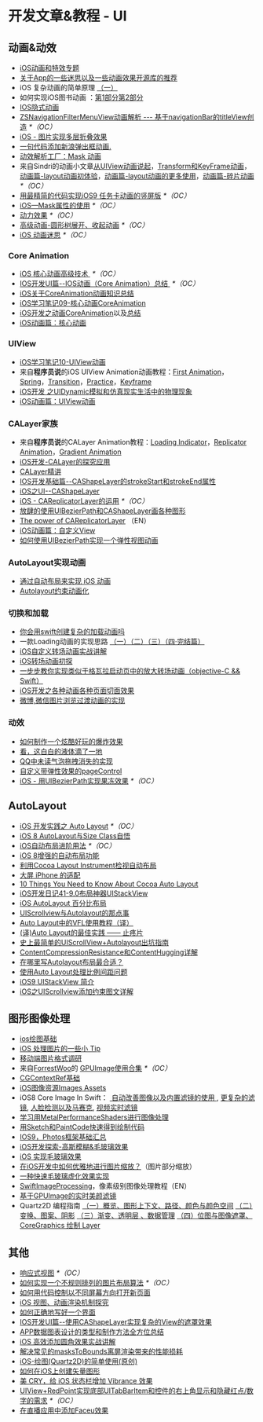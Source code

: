# 开发文章&教程 - UI
## 动画&动效
- [iOS动画和特效专题][1]
- [关于App的一些迷思以及一些动画效果开源库的推荐][2]
- iOS 复杂动画的简单原理 [（一）][3]
- 如何实现iOS图书动画 ：[第1部分][4][第2部分][5]
- [IOS隐式动画][6]
- [ZSNavigationFilterMenuView动画解析 --- 基于navigationBar的titleView创造][7] _\*（OC）_
- [iOS - 图片实现多层折叠效果][8]
- [一句代码添加新浪弹出框动画.][9]
- [动效解析工厂：Mask 动画][10]
- 来自Sindri的动画小文章[从UIView动画说起][11]，[Transform和KeyFrame动画][12]，[动画篇-layout动画初体验][13]，[动画篇-layout动画的更多使用][14]，[动画篇-碎片动画][15] _\*（OC）_
- [用最精简的代码实现iOS9 任务卡动画的竖屏版][16] _\*（OC）_
- [iOS—Mask属性的使用][17] _\*（OC）_
- [动力效果][18] _\*（OC）_
- [高级动画-圆形树展开、收起动画][19] _\*（OC）_
- [iOS 动画迷思][20] _\*（OC）_

### Core Animation
- [iOS 核心动画高级技术 ][21] _\*（OC）_
- [IOS开发UI篇--IOS动画（Core Animation）总结 ][22] _\*（OC）_
- [iOS关于CoreAnimation动画知识总结][23]
- [iOS学习笔记09-核心动画CoreAnimation][24]
- [iOS开发之动画CoreAnimation][25]以及[总结][26]
- [iOS动画篇：核心动画][27]

### UIView
- [iOS学习笔记10-UIView动画][28]
- 来自**程序员说**的iOS UIView Animation动画教程：[First Animation][29]，[Spring][30]，[Transition][31]，[Practice][32]，[Keyframe][33]
- [iOS开发 之UIDynamic模拟和仿真现实生活中的物理现象][34]
- [iOS动画篇：UIView动画][35]

### CALayer家族
- 来自**程序员说**的CALayer Animation教程：[Loading Indicator][36]，[Replicator Animation][37]，[Gradient Animation][38]
- [iOS开发-CALayer的探究应用][39]
- [CALayer精讲][40]
- [IOS开发基础篇--CAShapeLayer的strokeStart和strokeEnd属性][41]
- [iOS之UI--CAShapeLayer][42]
- [iOS - CAReplicatorLayer的运用][43] _\*（OC）_
 - [放肆的使用UIBezierPath和CAShapeLayer画各种图形][44]
- [The power of CAReplicatorLayer][45] （EN）
- [iOS动画篇：自定义View][46]
- [如何使用UIBezierPath实现一个弹性视图动画][47]

### AutoLayout实现动画
- [通过自动布局来实现 iOS 动画][48]
- [Autolayout约束动画化][49]

### 切换和加载
- [你会用swift创建复杂的加载动画吗][50]
- 一款Loading动画的实现思路 [（一）][51][（二）][52][（三）][53][（四·完结篇）][54]
- [iOS自定义转场动画实战讲解][55]
- [iOS转场动画初探][56]
- [一步步教你实现类似于格瓦拉启动页中的放大转场动画（objective-C && Swift）][57]
- [iOS开发之各种动画各种页面切面效果][58]
- [微博,微信图片浏览过渡动画的实现][59]

### 动效
- [如何制作一个炫酷好玩的爆炸效果][60]
- [看，这白白的液体滴了一地][61]
- [QQ中未读气泡拖拽消失的实现][62]
- [自定义带弹性效果的pageControl][63]
- [iOS - 用UIBezierPath实现果冻效果][64] _\*（OC）_

## AutoLayout
- [iOS 开发实践之 Auto Layout][65] _\*（OC）_
- [iOS 8 AutoLayout与Size Class自悟][66]
- [iOS自动布局进阶用法][67] _\*（OC）_
- [iOS 8增强的自动布局功能][68]
- [利用Cocoa Layout Instrument检视自动布局][69]
- [大屏 iPhone 的适配][70]
- [10 Things You Need to Know About Cocoa Auto Layout][71]
- [iOS开发日记41-9.0布局神器UIStackView][72]
- [iOS AutoLayout 百分比布局][73]
- [UIScrollview与Autolayout的那点事][74]
- [Auto Layout中的VFL使用教程（译）][75]
- [(译)Auto Layout的最佳实践 —— 止疼片][76]
- [史上最简单的UIScrollView+Autolayout出坑指南][77]
- [ContentCompressionResistance和ContentHugging详解][78]
- [在哪里写Autolayout布局最合适？][79]
- [使用Auto Layout处理比例间距问题][80]
- [iOS9 UIStackView 简介][81]
- [iOS之UIScrollview添加约束图文详解][82]

## 图形图像处理
- [ios绘图基础][83]
- [iOS 处理图片的一些小 Tip][84]
- [移动端图片格式调研][85]
- 来自[ForrestWoo][86]的 [GPUImage使用合集][87] _\*（OC）_ 
- [CGContextRef基础][88]
- [iOS图像资源Images Assets][89]
- iOS8 Core Image In Swift： [ 自动改善图像以及内置滤镜的使用 ][90], [更复杂的滤镜][91], [人脸检测以及马赛克][92], [视频实时滤镜][93]
- [学习用MetalPerformanceShaders进行图像处理][94]
- [用Sketch和PaintCode快速得到绘制代码][95]
- [IOS9，Photos框架基础汇总][96]
- [iOS开发探索-高斯模糊&毛玻璃效果][97]
- [iOS 实现毛玻璃效果][98]
- [在iOS开发中如何优雅地进行图片缩放？][99]（图片部分缩放）
- [一种快速毛玻璃虚化效果实现][100]
- [SwiftImageProcessing][101]，像素级别图像处理教程（EN）
- [基于GPUImage的实时美颜滤镜][102]
- Quartz2D 编程指南 [（一）概览、图形上下文、路径、颜色与颜色空间][103] [（二）变换、图案、阴影][104] [（三）渐变、透明层 、数据管理][105] [（四）位图与图像遮罩、CoreGraphics 绘制 Layer][106]

## 其他
- [响应式视图][107] _\*（OC）_
- [如何实现一个不规则排列的图片布局算法][108] _\*（OC）_
- [如何用代码控制以不同屏幕方向打开新页面][109]
- [iOS 视图、动画渲染机制探究][110]
- [如何正确地写好一个界面][111]
- [IOS开发UI篇--使用CAShapeLayer实现复杂的View的遮罩效果][112]
- [APP数据图表设计的类型和制作方法全方位总结][113]
- [iOS 高效添加圆角效果实战讲解][114]
- [解决常见的masksToBounds离屏渲染带来的性能损耗][115]
- [iOS-绘图(Quartz2D)的简单使用(原创)][116]
- [如何在iOS上创建矢量图形][117]
- [美 CRY，给 iOS 状态栏增加 Vibrance 效果][118]
- [UIView+RedPoint实现底部UITabBarItem和控件的右上角显示和隐藏红点/数字的需求][119] _\*（OC）_
- [在直播应用中添加Faceu效果][120]


[1]:	http://liuyanwei.jumppo.com/2015/10/29/iOS-animation-0.html
[2]:	http://www.jianshu.com/p/69449e6bdc14 "关于App的一些迷思以及一些动画效果开源库的推荐"
[3]:	http://www.jianshu.com/p/909ffa37dffa "iOS 复杂动画的简单原理（一）"
[4]:	http://www.devtf.cn/?p=1127 "如何实现iOS图书动画:第1部分"
[5]:	http://www.devtf.cn/?p=1129 "如何实现iOS图书动画-第2部分"
[6]:	http://www.goofyy.com/blog/ios%E9%9A%90%E5%BC%8F%E5%8A%A8%E7%94%BB/ "IOS隐式动画"
[7]:	http://www.jianshu.com/p/50f66a1136de "ZSNavigationFilterMenuView动画解析 --- 基于navigationBar的titleView创造"
[8]:	http://www.jianshu.com/p/4b26a1f641a3 "iOS - 图片实现多层折叠效果"
[9]:	http://bihongbo.com/2015/08/19/sinaAnimation/ "一句代码添加新浪弹出框动画."
[10]:	http://www.jianshu.com/p/3c925a1609f8 "动效解析工厂：Mask 动画"
[11]:	http://www.jianshu.com/p/6e326068edeb "动画篇-从UIView动画说起"
[12]:	http://www.jianshu.com/p/a071bba99a1b "动画篇-Transform和KeyFrame动画"
[13]:	http://www.jianshu.com/p/71603eece322 "动画篇-layout动画初体验"
[14]:	http://www.jianshu.com/p/2a8787919794 "动画篇-layout动画的更多使用"
[15]:	http://www.jianshu.com/p/e189696dd535 "动画篇-碎片动画"
[16]:	http://iosxxx.com/blog/2016-02-25-%E7%94%A8%E6%9C%80%E7%B2%BE%E7%AE%80%E7%9A%84%E5%AE%9E%E7%8E%B0iOS9-%E4%BB%BB%E5%8A%A1%E5%8D%A1%E5%8A%A8%E7%94%BB%E7%9A%84%E7%AB%96%E5%B1%8F%E7%89%88.html "用最精简的代码实现iOS9 任务卡动画的竖屏版"
[17]:	http://www.cnblogs.com/gardenLee/p/5371377.html "iOS—Mask属性的使用"
[18]:	http://www.cnblogs.com/chengy134/p/5391214.html "动力效果"
[19]:	http://www.henishuo.com/coreanimation-tree-circle-expend/ "高级动画-圆形树展开、收起动画"
[20]:	http://www.jianshu.com/p/94f90cc74817 "iOS 动画迷思"
[21]:	http://wiki.jikexueyuan.com/project/ios-core-animation/
[22]:	http://blog.csdn.net/yixiangboy/article/details/47016829 "IOS开发UI篇--IOS动画（Core Animation）总结"
[23]:	http://www.cnblogs.com/wujy/p/5203995.html "iOS关于CoreAnimation动画知识总结"
[24]:	http://www.cnblogs.com/liutingIOS/p/5368536.html "iOS学习笔记09-核心动画CoreAnimation"
[25]:	http://blog.treney.com/index.php/archives/CoreAnimation2.html "iOS开发之动画CoreAnimation 总结"
[26]:	http://blog.treney.com/index.php/archives/CoreAnimation2.html "iOS开发之动画CoreAnimation 总结"
[27]:	http://www.jianshu.com/p/d05d19f70bac "iOS动画篇：核心动画"
[28]:	http://www.cnblogs.com/liutingIOS/p/5368799.html "iOS学习笔记10-UIView动画"
[29]:	http://www.devtalking.com/articles/uiview-first-animation/ "iOS UIView Animation - First Animation"
[30]:	http://www.devtalking.com/articles/uiview-spring-animation/ "iOS UIView Animation - Spring"
[31]:	http://www.devtalking.com/articles/uiview-transition-animation/ "iOS UIView Animation - Transition"
[32]:	http://www.devtalking.com/articles/uiview-animation-practice/ "iOS UIView Animation - Practice"
[33]:	http://www.devtalking.com/articles/uiview-keyframe-animation/ "iOS UIView Animation - Keyframe"
[34]:	http://blog.treney.com/index.php/archives/UIDynamic.html "iOS开发 之UIDynamic模拟和仿真现实生活中的物理现象"
[35]:	http://www.jianshu.com/p/5abc038e4d94 "iOS动画篇：UIView动画"
[36]:	http://www.devtalking.com/articles/calayer-animation-loading-lndicator/ "CALayer Animation - Loading Indicator"
[37]:	http://www.devtalking.com/articles/calayer-animation-replicator-animation/ "CALayer Animation - Replicator Animation"
[38]:	http://www.devtalking.com/articles/calayer-animation-gradient-animation/ "CALayer Animation - Gradient Animation"
[39]:	http://www.jianshu.com/p/76a23aca1c5b "iOS开发-CALayer的探究应用"
[40]:	http://www.henishuo.com/calayer-learning/
[41]:	http://blog.csdn.net/yixiangboy/article/details/50662704 "IOS开发基础篇--CAShapeLayer的strokeStart和strokeEnd属性"
[42]:	http://www.cnblogs.com/goodboy-heyang/p/5185575.html "iOS之UI--CAShapeLayer"
[43]:	http://www.jianshu.com/p/a927157ac62a "iOS - CAReplicatorLayer的运用"
[44]:	http://www.jianshu.com/p/c5cbb5e05075 "放肆的使用UIBezierPath和CAShapeLayer画各种图形"
[45]:	http://iostuts.io/2015/10/04/the-power-of-careplicatorlayer/
[46]:	http://www.jianshu.com/p/9ac974756f77 "iOS动画篇：自定义View"
[47]:	http://hechen.info/2015/12/02/Elastic-view-animation-using-UIBezierPath/ "如何使用UIBezierPath实现一个弹性视图动画"
[48]:	https://realm.io/cn/news/gotocph-marin-todorov-auto-layout-animations-ios/ "通过自动布局来实现 iOS 动画"
[49]:	http://www.cocoachina.com/ios/20160331/15841.html
[50]:	http://www.cocoachina.com/swift/20150906/13327.html
[51]:	http://www.jianshu.com/p/1c6a2de68753 "一款Loading动画的实现思路（一）"
[52]:	http://www.jianshu.com/p/0dac1208a7ad "一款Loading动画的实现思路（二）"
[53]:	http://www.jianshu.com/p/56448d3d3596 "一款Loading动画的实现思路（三）"
[54]:	http://www.jianshu.com/p/41f277682c91 "一款Loading动画的实现思路（四·完结篇）"
[55]:	http://www.jianshu.com/p/ea0132738057 "iOS自定义转场动画实战讲解"
[56]:	http://www.cnblogs.com/hxwj/p/5069806.html "iOS转场动画初探"
[57]:	http://www.jianshu.com/p/8c29fce5a994 "一步步教你实现类似于格瓦拉启动页中的放大转场动画（objective-C && Swift）"
[58]:	http://www.cnblogs.com/shouce/p/5376975.html "iOS开发之各种动画各种页面切面效果"
[59]:	http://lemtter.com/2016/02/02/%E5%BE%AE%E5%8D%9A-%E5%BE%AE%E4%BF%A1%E5%9B%BE%E7%89%87%E6%B5%8F%E8%A7%88%E8%BF%87%E6%B8%A1%E5%8A%A8%E7%94%BB%E7%9A%84%E5%AE%9E%E7%8E%B0/
[60]:	http://xxycode.com/ru-he-zhi-zuo-ge-xuan-ku-hao-wan-de-bao-zha-xiao-guo-2/
[61]:	http://pandara.xyz/2015/11/24/ios_water_drop/ "看，这白白的液体滴了一地"
[62]:	http://www.cnblogs.com/CyanStone/p/5111178.html "QQ中未读气泡拖拽消失的实现（参照一位年轻牛B的博主的思路自己实现了一下）"
[63]:	http://www.cnblogs.com/CyanStone/p/5123759.html "自定义带弹性效果的pageControl"
[64]:	http://www.jianshu.com/p/21db20189c40 "iOS - 用UIBezierPath实现果冻效果"
[65]:	http://xuexuefeng.com/autolayout/
[66]:	http://www.hmttommy.com/2014/12/05/AutoLayout/
[67]:	http://www.cnblogs.com/dsxniubility/p/4266581.html
[68]:	http://mp.weixin.qq.com/s?__biz=MjM5OTM0MzIwMQ==&mid=206448996&idx=3&sn=895663ec96a8469820b54b6536975340#rd
[69]:	http://www.cocoachina.com/ios/20151105/13927.html
[70]:	http://blog.ibireme.com/2014/09/16/adapted_to_iphone6/ "大屏 iPhone 的适配"
[71]:	http://southpeak.github.io/blog/2015/08/31/translate-10-things-you-need-to-know-about-cocoa-auto-layout/
[72]:	http://www.cnblogs.com/Twisted-Fate/p/4923326.html "iOS开发日记41-9.0布局神器UIStackView"
[73]:	http://liumh.com/2015/09/27/ios-autolayout-multiplier/ "iOS AutoLayout 百分比布局"
[74]:	http://adad184.com/2015/12/01/scrollview-under-autolayout/ "UIScrollview与Autolayout的那点事"
[75]:	http://mmmmmax.wang/2015/12/11/Auto-Layout-Visual-Format-Language-Tutorial/ "Auto Layout中的VFL使用教程（译）"
[76]:	http://www.calios.gq/2015/12/14/%EF%BC%BB%E8%AF%91%EF%BC%BDAuto-Layout%E7%9A%84%E6%9C%80%E4%BD%B3%E5%AE%9E%E8%B7%B5-%E2%80%94%E2%80%94-%E6%AD%A2%E7%96%BC%E7%89%87/ "［译］Auto Layout的最佳实践 —— 止疼片"
[77]:	http://bestswifter.com/blog/2015/12/21/shi-shang-zui-jian-dan-de-uiscrollview-plus-autolayoutchu-keng-zhi-nan/ "史上最简单的UIScrollView+Autolayout出坑指南"
[78]:	http://summertreee.github.io/blog/2015/12/13/contentcompressionresistancehe-contenthuggingxiang-jie/ "ContentCompressionResistance和ContentHugging详解"
[79]:	http://reviewcode.cn/article.html?reviewId=14
[80]:	http://www.cocoachina.com/ios/20160322/15725.html
[81]:	http://swift.gg/2016/03/31/ios9-uistackview-guide-swift/ "iOS9 UIStackView 简介"
[82]:	http://www.jianshu.com/p/e4a12061776d "iOS之UIScrollview添加约束图文详解"
[83]:	http://liuyanwei.jumppo.com/2015/07/25/ios-draw-base.html
[84]:	http://blog.ibireme.com/2015/11/02/ios_image_tips/ "iOS 处理图片的一些小 Tip"
[85]:	http://blog.ibireme.com/2015/11/02/mobile_image_benchmark/
[86]:	http://www.cnblogs.com/salam/ "ForrestWoo"
[87]:	http://www.cnblogs.com/salam/tag/GPUImage/
[88]:	https://mp.weixin.qq.com/s?__biz=MzAwMjYwMTAwNw==&mid=402342027&idx=1&sn=ba413699626cf1880e33f10a183a343c&scene=1&srcid=1130XiEHdiK5oNxdxzzL7CD7&key=ff7411024a07f3eb866bf44c61ee35e19fa0fb581392747ff93ab9adcc0007fb6f5d843d1fe8cf93ac2be933ed3575de&ascene=0&uin=MjY5MzMxNTMwMQ==
[89]:	http://www.cnblogs.com/jgCho/p/5089009.html "iOS图像资源Images Assets"
[90]:	http://blog.csdn.net/zhangao0086/article/details/39012231 "自动改善图像以及内置滤镜的使用"
[91]:	http://blog.csdn.net/zhangao0086/article/details/39120331 "iOS8 Core Image In Swift：更复杂的滤镜"
[92]:	http://blog.csdn.net/zhangao0086/article/details/39253707 "iOS8 Core Image In Swift：人脸检测以及马赛克"
[93]:	http://blog.csdn.net/zhangao0086/article/details/39433519 "iOS8 Core Image In Swift：视频实时滤镜"
[94]:	http://www.jianshu.com/p/b1f242cfe9ee "学习用MetalPerformanceShaders进行图像处理"
[95]:	http://www.jianshu.com/p/d01110c80495 "用Sketch和PaintCode快速得到绘制代码"
[96]:	http://ms.csdn.net/geek/56031
[97]:	http://www.jianshu.com/p/6dd0eab888a6 "iOS开发探索-高斯模糊&毛玻璃效果"
[98]:	http://www.cnblogs.com/arvin-sir/p/5131358.html "iOS 实现毛玻璃效果"
[99]:	http://www.jianshu.com/p/af2d471f7b9c "在iOS开发中如何优雅地进行图片缩放？"
[100]:	http://wingjay.com/2016/03/12/%E4%B8%80%E7%A7%8D%E5%BF%AB%E9%80%9F%E6%AF%9B%E7%8E%BB%E7%92%83%E8%99%9A%E5%8C%96%E6%95%88%E6%9E%9C%E5%AE%9E%E7%8E%B0/
[101]:	https://github.com/skyfe79/SwiftImageProcessing "SwiftImageProcessing"
[102]:	http://www.jianshu.com/p/945fc806a9b4 "基于GPUImage的实时美颜滤镜"
[103]:	http://xuyafei.cn/post/cocoatouch/quartz2d-bian-cheng-zhi-nan-gai-lan-tu-xing-shang-xia-wen-lu-jing-yan-se-yu-yan-se-kong-jian "Quartz2D 编程指南（一）概览、图形上下文、路径、颜色与颜色空间"
[104]:	http://xuyafei.cn/post/cocoatouch/quartz2d-bian-cheng-zhi-nan-er-bian-huan-tu-an-yin-ying "Quartz2D 编程指南（二）变换、图案、阴影"
[105]:	http://xuyafei.cn/post/cocoatouch/quartz2d-bian-cheng-zhi-nan-san-jian-bian-tou-ming-ceng-shu-ju-guan-li "Quartz2D 编程指南（三）渐变、透明层 、数据管理"
[106]:	http://xuyafei.cn/post/cocoatouch/quartz2d-bian-cheng-zhi-nan-si-wei-tu-yu-tu-xiang-zhe-zhao-coregraphics-hui-zhi-layer "Quartz2D 编程指南（四）位图与图像遮罩、CoreGraphics 绘制 Layer"
[107]:	http://objccn.io/issue-22-5/
[108]:	http://kittenyang.com/layout-algorithm
[109]:	https://lvwenhan.com/ios/458.html
[110]:	http://segmentfault.com/a/1190000004164291 "iOS 视图、动画渲染机制探究"
[111]:	http://oncenote.com/2015/12/08/How-to-build-UI/ "如何正确地写好一个界面"
[112]:	http://blog.csdn.net/yixiangboy/article/details/50485250 "IOS开发UI篇--使用CAShapeLayer实现复杂的View的遮罩效果"
[113]:	http://www.uisdc.com/app-chart-design-summary "APP数据图表设计的类型和制作方法全方位总结"
[114]:	http://www.jianshu.com/p/f970872fdc22 "iOS 高效添加圆角效果实战讲解"
[115]:	http://zyden.vicp.cc/zycornerradius/
[116]:	http://www.cnblogs.com/start-ios/p/5293564.html "iOS-绘图(Quartz2D)的简单使用(原创)"
[117]:	http://www.cocoachina.com/ios/20160330/15826.html
[118]:	http://www.jianshu.com/p/50b6ec391749 "美 CRY，给 iOS 状态栏增加 Vibrance 效果"
[119]:	https://segmentfault.com/a/1190000005112043 "UIView+RedPoint实现底部UITabBarItem和控件的右上角显示和隐藏红点/数字的需求"
[120]:	http://www.jianshu.com/p/ba1f79f8f6fa "在直播应用中添加Faceu效果"